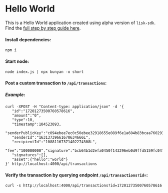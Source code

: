 # Hello World

This is a Hello World application created using alpha version of `lisk-sdk`.
Find the [full step by step guide here](https://github.com/LiskHQ/lisk-docs/blob/master/start/tutorials/hello-world.md).

#### Install dependencies:

```
npm i
```

#### Start node:

```
node index.js | npx bunyan -o short
```

#### Post a custom transaction to `/api/transactions`:

##### Example:
```
curl -XPOST -H "Content-type: application/json" -d '{
   "id":"17201273500760578616",
   "amount":"0",
   "type":10,
   "timestamp":104523093,
   "senderPublicKey":"c094ebee7ec0c50ebee32918655e089f6e1a604b83bcaa760293c61e0f18ab6f",
   "senderId":"16313739661670634666L",
   "recipientId":"10881167371402274308L",
   "fee":"100000000","signature":"bcb64b1d2efa0450f143296eb0d9ffd5159fc04f9d3f1d3a95c261912632db7910d05e3be4c34cfc46f001ebdba66b8c17cbaddb0df4ef31245b4ab0270c3e00",
   "signatures":[],
   "asset":{"hello":"world"}
}' http://localhost:4000/api/transactions
```

#### Verify the transaction by querying endpoint `/api/transactions?id=`:
```
curl -s http://localhost:4000/api/transactions?id=17201273500760578616
```
